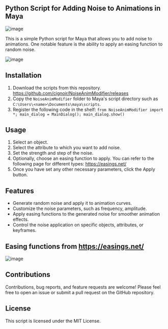 Python Script for Adding Noise to Animations in Maya
---
![image](https://github.com/cignoir/NoiseAnimModifier/assets/247498/dbfebe82-3fda-4de9-b295-3d7de2445c58)

This is a simple Python script for Maya that allows you to add noise to animations. One notable feature is the ability to apply an easing function to random noise.

![image](https://github.com/cignoir/NoiseAnimModifier/assets/247498/c3328e11-c9d5-48aa-9845-02e35efd7f06)

## Installation
1. Download the scripts from this repository. https://github.com/cignoir/NoiseAnimModifier/releases
2. Copy the `NoiseAnimModifier` folder to Maya's script directory such as `C:\Users\<name>\Documents\maya\scripts`.
3. Register the following code in the shelf: `from NoiseAnimModifier import *; main_dialog = MainDialog(); main_dialog.show()`

## Usage
1. Select an object.
2. Select the attribute to which you want to add noise.
3. Set the strength and step of the noise.
4. Optionally, choose an easing function to apply. You can refer to the following page for different types: https://easings.net/
5. Once you have set any other necessary parameters, click the Apply button.

## Features
* Generate random noise and apply it to animation curves.
* Customize the noise parameters, such as frequency, amplitude.
* Apply easing functions to the generated noise for smoother animation effects.
* Control the noise application on specific objects, attributes, or keyframes.

## Easing functions from https://easings.net/
![image](https://github.com/cignoir/NoiseAnimModifier/assets/247498/e37e398e-5ef9-488c-b74c-f0c1bd0c48b2)

## Contributions
Contributions, bug reports, and feature requests are welcome! Please feel free to open an issue or submit a pull request on the GitHub repository.

## License
This script is licensed under the MIT License.
